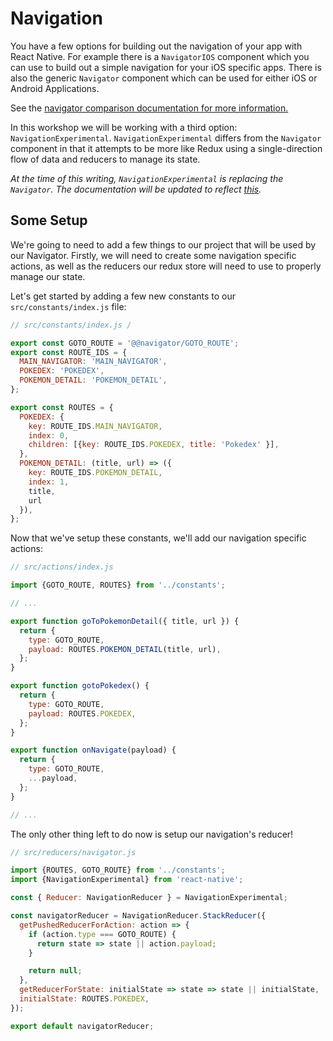 # Navigation

You have a few options for building out the navigation of your app with
React Native. For example there is a `NavigatorIOS` component which you can use
to build out a simple navigation for your iOS specific apps. There is also the
generic `Navigator` component which can be used for either iOS or Android Applications.

See the [navigator comparison documentation for more information.](https://facebook.github.io/react-native/docs/navigator-comparison.html)

In this workshop we will be working with a third option: `NavigationExperimental`.
`NavigationExperimental` differs from the `Navigator` component in that it attempts
to be more like Redux using a single-direction flow of data and reducers to manage its state. 

_At the time of this writing, `NavigationExperimental` is replacing the `Navigator`. 
The documentation will be updated to reflect [this](https://github.com/ericvicenti/navigation-rfc/blob/master/Docs/NavigationOverview.md)._

## Some Setup

We're going to need to add a few things to our project that will be used by our Navigator.
Firstly, we will need to create some navigation specific actions, as well as the reducers
our redux store will need to use to properly manage our state.

Let's get started by adding a few new constants to our `src/constants/index.js` file:

```javascript
// src/constants/index.js /

export const GOTO_ROUTE = '@@navigator/GOTO_ROUTE';
export const ROUTE_IDS = {
  MAIN_NAVIGATOR: 'MAIN_NAVIGATOR',
  POKEDEX: 'POKEDEX',
  POKEMON_DETAIL: 'POKEMON_DETAIL',
};

export const ROUTES = {
  POKEDEX: {
    key: ROUTE_IDS.MAIN_NAVIGATOR,
    index: 0,
    children: [{key: ROUTE_IDS.POKEDEX, title: 'Pokedex' }],
  },
  POKEMON_DETAIL: (title, url) => ({
    key: ROUTE_IDS.POKEMON_DETAIL,
    index: 1,
    title,
    url
  }),
};
```

Now that we've setup these constants, we'll add our navigation specific actions:

```javascript
// src/actions/index.js

import {GOTO_ROUTE, ROUTES} from '../constants';

// ...

export function goToPokemonDetail({ title, url }) {
  return {
    type: GOTO_ROUTE,
    payload: ROUTES.POKEMON_DETAIL(title, url),
  };
}

export function gotoPokedex() {
  return {
    type: GOTO_ROUTE,
    payload: ROUTES.POKEDEX,
  };
}

export function onNavigate(payload) {
  return {
    type: GOTO_ROUTE,
    ...payload,
  };
}

// ...
```

The only other thing left to do now is setup our navigation's reducer!

```javascript
// src/reducers/navigator.js

import {ROUTES, GOTO_ROUTE} from '../constants';
import {NavigationExperimental} from 'react-native';

const { Reducer: NavigationReducer } = NavigationExperimental;

const navigatorReducer = NavigationReducer.StackReducer({
  getPushedReducerForAction: action => {
    if (action.type === GOTO_ROUTE) {
      return state => state || action.payload;
    }

    return null;
  },
  getReducerForState: initialState => state => state || initialState,
  initialState: ROUTES.POKEDEX,
});

export default navigatorReducer;
```
